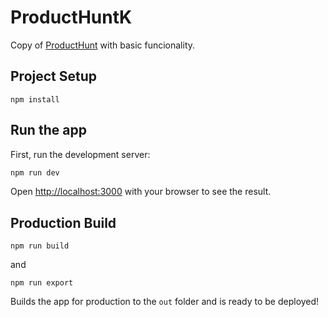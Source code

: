 # ProductHuntK

Copy of [ProductHunt](https://www.producthunt.com/) with basic funcionality.

## Project Setup

    npm install

## Run the app

First, run the development server:

```bash
npm run dev
```

Open [http://localhost:3000](http://localhost:3000) with your browser to see the result.

## Production Build

    npm run build
    
and

    npm run export
    
Builds the app for production to the `out` folder and is ready to be deployed!
